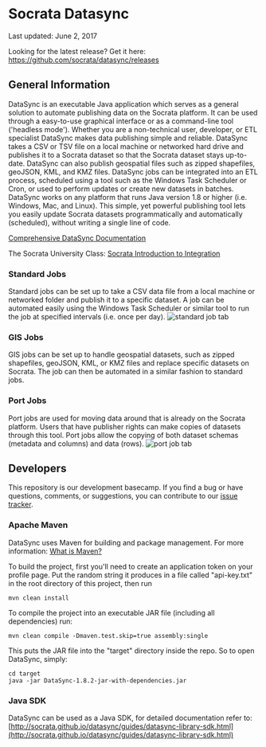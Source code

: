 Socrata Datasync
================

Last updated: June 2, 2017

Looking for the latest release? Get it here: https://github.com/socrata/datasync/releases

## General Information
DataSync is an executable Java application which serves as a general solution to automate publishing data on the
Socrata platform. It can be used through a easy-to-use graphical interface or as a command-line tool ('headless mode').
Whether you are a non-technical user, developer, or ETL specialist DataSync makes data publishing simple and reliable.
DataSync takes a CSV or TSV file on a local machine or networked hard drive and publishes it to a Socrata dataset so
that the Socrata dataset stays up-to-date. DataSync can also publish geospatial files such as zipped shapefiles,
geoJSON, KML, and KMZ files. DataSync jobs can be integrated into an ETL process, scheduled using a tool
such as the Windows Task Scheduler or Cron, or used to perform updates or create new datasets in batches. DataSync
works on any platform that runs Java version 1.8 or higher (i.e. Windows, Mac, and Linux). This simple, yet powerful
publishing tool lets you easily update Socrata datasets programmatically and automatically (scheduled), without
writing a single line of code.

[Comprehensive DataSync Documentation](http://socrata.github.io/datasync/)

The Socrata University Class: [Socrata Introduction to Integration](http://socrata.wistia.com/medias/q4pwut6s56)

### Standard Jobs
Standard jobs can be set up to take a CSV data file from a local machine or networked folder and publish it to a specific dataset. A job can be automated easily using the Windows Task Scheduler or similar tool to run the job at specified intervals (i.e. once per day).
![standard job tab](http://i.imgur.com/byN0ibq.png?1)

### GIS Jobs
GIS jobs can be set up to handle geospatial datasets, such as zipped shapefiles, geoJSON, KML, or KMZ files and replace specific datasets on Socrata. The job can then be automated in a similar fashion to standard jobs.

### Port Jobs
Port jobs are used for moving data around that is already on the Socrata platform. Users that have publisher rights can make copies of datasets through this tool. Port jobs allow the copying of both dataset schemas (metadata and columns) and data (rows).
![port job tab](http://i.imgur.com/tMz2sQP.png?1)


## Developers
This repository is our development basecamp. If you find a bug or have questions, comments, or suggestions, you can contribute to our [issue tracker](https://github.com/socrata/datasync/issues).

### Apache Maven
DataSync uses Maven for building and package management. For more information: [What is Maven?](http://maven.apache.org/what-is-maven.html)

To build the project, first you'll need to create an application token on your profile page.  Put the random string it produces in a file called "api-key.txt" in the root directory of this project, then run
```
mvn clean install
```

To compile the project into an executable JAR file (including all dependencies) run:
```
mvn clean compile -Dmaven.test.skip=true assembly:single
```

This puts the JAR file into the "target" directory inside the repo.  So to open DataSync, simply:
```
cd target
java -jar DataSync-1.8.2-jar-with-dependencies.jar
```

### Java SDK

DataSync can be used as a Java SDK, for detailed documentation refer
to:
[http://socrata.github.io/datasync/guides/datasync-library-sdk.html](http://socrata.github.io/datasync/guides/datasync-library-sdk.html)

